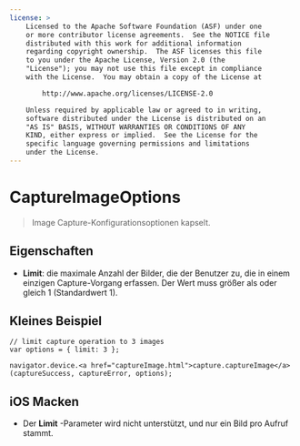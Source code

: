 ```yaml
---
license: >
    Licensed to the Apache Software Foundation (ASF) under one
    or more contributor license agreements.  See the NOTICE file
    distributed with this work for additional information
    regarding copyright ownership.  The ASF licenses this file
    to you under the Apache License, Version 2.0 (the
    "License"); you may not use this file except in compliance
    with the License.  You may obtain a copy of the License at

        http://www.apache.org/licenses/LICENSE-2.0

    Unless required by applicable law or agreed to in writing,
    software distributed under the License is distributed on an
    "AS IS" BASIS, WITHOUT WARRANTIES OR CONDITIONS OF ANY
    KIND, either express or implied.  See the License for the
    specific language governing permissions and limitations
    under the License.
---
```


# CaptureImageOptions

> Image Capture-Konfigurationsoptionen kapselt.

## Eigenschaften

*   **Limit**: die maximale Anzahl der Bilder, die der Benutzer zu, die in einem einzigen Capture-Vorgang erfassen. Der Wert muss größer als oder gleich 1 (Standardwert 1).

## Kleines Beispiel

    // limit capture operation to 3 images
    var options = { limit: 3 };
    
    navigator.device.<a href="captureImage.html">capture.captureImage</a>(captureSuccess, captureError, options);
    

## iOS Macken

*   Der **Limit** -Parameter wird nicht unterstützt, und nur ein Bild pro Aufruf stammt.